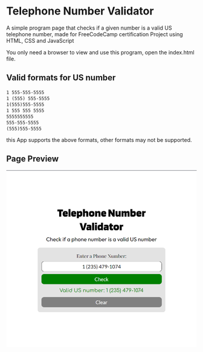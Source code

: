 # Telephone Number Validator
 A simple program page that checks if a given number is a valid US telephone number, made for FreeCodeCamp certification Project using HTML, CSS and JavaScript

 You only need a browser to view and use this program, open the index.html file.

## Valid formats for US number
```
1 555-555-5555
1 (555) 555-5555
1(555)555-5555
1 555 555 5555
5555555555
555-555-5555
(555)555-5555
```
 this App supports the above formats, other formats may not be supported.

 
## Page Preview
 ![](Preview.png)
